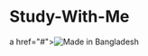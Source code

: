 # Study-With-Me
<a href="https://drive.google.com/folderview?id=125Hnk7IZTpNnDeoC9usAHFblOfRGRAor"></a>
a href="#"><img title="Made in Bangladesh" src="https://img.shields.io/badge/MADE%20IN-BANGLADESH-green?colorA=%23ff0000&colorB=%23017e40&style=for-the-badge"></a>
